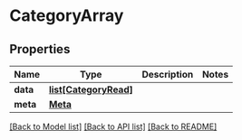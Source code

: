 # CategoryArray

## Properties
Name | Type | Description | Notes
------------ | ------------- | ------------- | -------------
**data** | [**list[CategoryRead]**](CategoryRead.md) |  | 
**meta** | [**Meta**](Meta.md) |  | 

[[Back to Model list]](../README.md#documentation-for-models) [[Back to API list]](../README.md#documentation-for-api-endpoints) [[Back to README]](../README.md)


